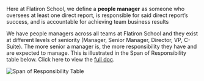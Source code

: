 Here at Flatiron School, we define a **people manager** as someone who oversees at least one direct report, is responsible for said direct report’s success, and is accountable for achieving team business results 

We have people managers across all teams at Flatiron School and they exist at different levels of seniority (Manager, Senior Manager, Director, VP, C-Suite). The more senior a manager is, the more responsibility they have and are expected to manage. This is illustrated in the Span of Responsibility table below. Click here to view the [full doc](https://docs.google.com/document/d/1IgLqeHTVq_srNZXHXBFN7bnQSV4D5uoFkIK922KQPIc/edit?usp=sharing).

![Span of Responsibility Table](https://user-images.githubusercontent.com/18661767/28984867-f6d775c2-792d-11e7-937a-7ad05b0328ee.png)


